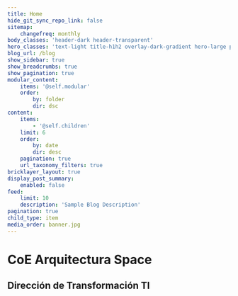 ```yaml
---
title: Home
hide_git_sync_repo_link: false
sitemap:
    changefreq: monthly
body_classes: 'header-dark header-transparent'
hero_classes: 'text-light title-h1h2 overlay-dark-gradient hero-large parallax'
blog_url: /blog
show_sidebar: true
show_breadcrumbs: true
show_pagination: true
modular_content:
    items: '@self.modular'
    order:
        by: folder
        dir: dsc
content:
    items:
        - '@self.children'
    limit: 6
    order:
        by: date
        dir: desc
    pagination: true
    url_taxonomy_filters: true
bricklayer_layout: true
display_post_summary:
    enabled: false
feed:
    limit: 10
    description: 'Sample Blog Description'
pagination: true
child_type: item
media_order: banner.jpg
---
```


# CoE **Arquitectura** Space
## Dirección de Transformación TI